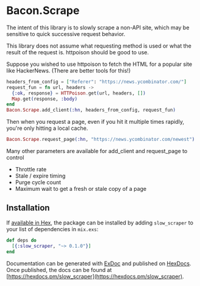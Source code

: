 # Bacon.Scrape

The intent of this library is to slowly scrape a non-API site,
which may be sensitive to quick successive request behavior.

This library does not assume what requesting method is used or what
the result of the request is. httpoison should be good to use.

Suppose you wished to use httpoison to fetch the HTML for a popular site
like HackerNews. (There are better tools for this!)

```elixir
headers_from_config = ["Referer": "https://news.ycombinator.com/"]
request_fun = fn url, headers ->
  {:ok, response} = HTTPoison.get(url, headers, [])
  Map.get(response, :body)
end
Bacon.Scrape.add_client(:hn, headers_from_config, request_fun)
```

Then when you request a page, even if you hit it multiple times
rapidly, you're only hitting a local cache.

```elixir
Bacon.Scrape.request_page(:hn, "https://news.ycombinator.com/newest")
```
Many other parameters are available for add_client and request_page to
control
* Throttle rate
* Stale / expire timing
* Purge cycle count
* Maximum wait to get a fresh or stale copy of a page

## Installation

If [available in Hex](https://hex.pm/docs/publish), the package can be installed
by adding `slow_scraper` to your list of dependencies in `mix.exs`:

```elixir
def deps do
  [{:slow_scraper, "~> 0.1.0"}]
end
```

Documentation can be generated with [ExDoc](https://github.com/elixir-lang/ex_doc)
and published on [HexDocs](https://hexdocs.pm). Once published, the docs can
be found at [https://hexdocs.pm/slow_scraper](https://hexdocs.pm/slow_scraper).
